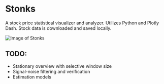 # Stonks



A stock price statistical visualizer and analyzer. Utilizes Python and Plotly Dash. Stock data is downloaded and saved locally.

![Image of Stonks](https://github.com/gallanoe/Stonks/assets/stonks.png)

## TODO:
- Stationary overview with selective window size
- Signal-noise filtering and verification 
- Estimation models 
